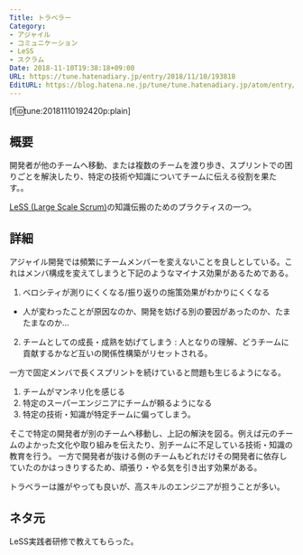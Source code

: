 ```yaml
---
Title: トラベラー
Category:
- アジャイル
- コミュニケーション
- LeSS
- スクラム
Date: 2018-11-10T19:38:18+09:00
URL: https://tune.hatenadiary.jp/entry/2018/11/10/193818
EditURL: https://blog.hatena.ne.jp/tune/tune.hatenadiary.jp/atom/entry/10257846132667445580
---
```


[f:id:tune:20181110192420p:plain]

## 概要

開発者が他のチームへ移動、または複数のチームを渡り歩き、スプリントでの困りごとを解決したり、特定の技術や知識についてチームに伝える役割を果たす。。

[LeSS (Large Scale Scrum)](https://tune.hatenadiary.jp/entry/2018/05/26/093758)の知識伝搬のためのプラクティスの一つ。

## 詳細

アジャイル開発では頻繁にチームメンバーを変えないことを良しとしている。これはメンバ構成を変えてしまうと下記のようなマイナス効果があるためである。

1. ベロシティが測りにくくなる/振り返りの施策効果がわかりにくくなる
  * 人が変わったことが原因なのか、開発を妨げる別の要因があったのか、たまたまなのか…
2. チームとしての成長・成熟を妨げてしまう :  人となりの理解、どうチームに貢献するかなど互いの関係性構築がリセットされる。

一方で固定メンバで長くスプリントを続けていると問題も生じるようになる。

1.  チームがマンネリ化を感じる
2. 特定のスーパーエンジニアにチームが頼るようになる
3. 特定の技術・知識が特定チームに偏ってしまう。

そこで特定の開発者が別のチームへ移動し、上記の解決を図る。例えば元のチームのよかった文化や取り組みを伝えたり、別チームに不足している技術・知識の教育を行う。
一方で開発者が抜ける側のチームもどれだけその開発者に依存していたのかはっきりするため、頑張り・やる気を引き出す効果がある。

トラベラーは誰がやっても良いが、高スキルのエンジニアが担うことが多い。

## ネタ元

LeSS実践者研修で教えてもらった。
